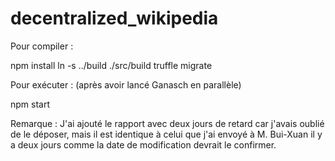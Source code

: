 # decentralized_wikipedia


Pour compiler :

npm install
ln -s ../build ./src/build
truffle migrate

Pour exécuter : (après avoir lancé Ganasch en parallèle)

npm start

Remarque : J'ai ajouté le rapport avec deux jours de retard car j'avais oublié de le déposer,
mais il est identique à celui que j'ai envoyé à M. Bui-Xuan il y a deux jours comme la date de
modification devrait le confirmer.
